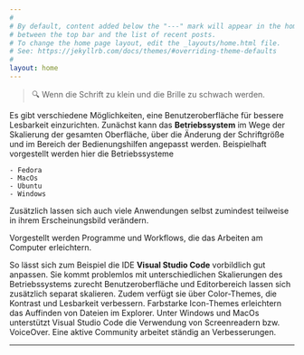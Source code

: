 ```yaml
---
#
# By default, content added below the "---" mark will appear in the home page
# between the top bar and the list of recent posts.
# To change the home page layout, edit the _layouts/home.html file.
# See: https://jekyllrb.com/docs/themes/#overriding-theme-defaults
#
layout: home
---
```



>
> :mag: Wenn die Schrift zu klein und die Brille zu schwach werden.
>

Es gibt verschiedene Möglichkeiten, eine Benutzeroberfläche für bessere Lesbarkeit einzurichten. Zunächst kann das **Betriebssystem** im Wege der Skalierung der gesamten Oberfläche, über die Änderung der Schriftgröße und im Bereich der Bedienungshilfen angepasst werden. Beispielhaft vorgestellt werden hier die Betriebssysteme 

    - Fedora
    - MacOs
    - Ubuntu
    - Windows

Zusätzlich lassen sich auch viele Anwendungen selbst zumindest teilweise in ihrem Erscheinungsbild verändern.  

Vorgestellt werden Programme und Workflows, die das Arbeiten am Computer erleichtern.

So lässt sich zum Beispiel die IDE **Visual Studio Code** vorbildlich gut anpassen. Sie kommt problemlos mit unterschiedlichen Skalierungen des Betriebssystems zurecht  Benutzeroberfläche und Editorbereich lassen sich zusätzlich separat skalieren.
Zudem verfügt sie über Color-Themes, die Kontrast und Lesbarkeit verbessern. Farbstarke Icon-Themes erleichtern das Auffinden von Dateien im Explorer.
Unter Windows und MacOs unterstützt Visual Studio Code die Verwendung von Screenreadern bzw. VoiceOver.
Eine aktive Community arbeitet ständig an Verbesserungen.





___




